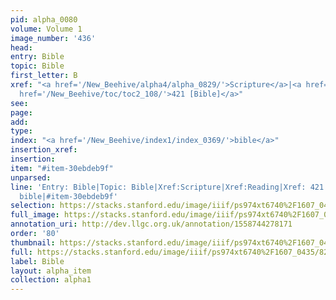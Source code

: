```yaml
---
pid: alpha_0080
volume: Volume 1
image_number: '436'
head: 
entry: Bible
topic: Bible
first_letter: B
xref: "<a href='/New_Beehive/alpha4/alpha_0829/'>Scripture</a>|<a href='/New_Beehive/alpha4/alpha_0769/'>Reading</a>|<a
  href='/New_Beehive/toc/toc2_108/'>421 [Bible]</a>"
see: 
page: 
add: 
type: 
index: "<a href='/New_Beehive/index1/index_0369/'>bible</a>"
insertion_xref: 
insertion: 
item: "#item-30ebdeb9f"
unparsed: 
line: 'Entry: Bible|Topic: Bible|Xref:Scripture|Xref:Reading|Xref: 421 [Bible]|Index:
  bible|#item-30ebdeb9f'
selection: https://stacks.stanford.edu/image/iiif/ps974xt6740%2F1607_0435/828,3568,2916,818/full/0/default.jpg
full_image: https://stacks.stanford.edu/image/iiif/ps974xt6740%2F1607_0435/full/full/0/default.jpg
annotation_uri: http://dev.llgc.org.uk/annotation/1558744278171
order: '80'
thumbnail: https://stacks.stanford.edu/image/iiif/ps974xt6740%2F1607_0435/828,3568,600,180/250,/0/default.jpg
full: https://stacks.stanford.edu/image/iiif/ps974xt6740%2F1607_0435/828,3568,2916,818/full/0/default.jpg
label: Bible
layout: alpha_item
collection: alpha1
---
```

